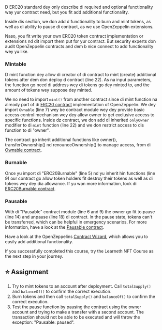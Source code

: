 D ERC20 standard dey only describe di required and optional functionality way yur contract need, but you fit add additional functionality.

Inside dis section, we don add d functionality to burn and mint tokens, as well as di ability to pause di contract, as we use OpenZeppelin extensions.

Naso, you fit write your own ERC20 token contract implementation or extensions nd dit import them put for yur contract. But security experts don audit OpenZeppelin contracts and dem b nice connect to add functionality wey yu like.

### Mintable

D mint function dey allow di creator of di contract to mint (create) additional tokens after dem don deploy d contract (line 22). As na input parameters, the function go need di address wey di tokens go dey minted to, and the amount of tokens wey suppose dey minted.

We no need to import `mint()` from another contract since di mint function na already part of di <a href="https://github.com/OpenZeppelin/openzeppelin-contracts/blob/master/contracts/token/ERC20/ERC20.sol" target="_blank">ERC20 contract</a> implementation of OpenZeppelin. We dey import `Ownable` (line 7) wey be contract module wey dey provide basic access control mechanism wey dey allow owner to get exclusive access to specific functions. Inside dz contract, we don add di inherited `onlyOwner` modifier to di `mint` function (line 22) and we don restrict access to dis function to di "owner".

The contract go inherit additional functions like owner(), transferOwnership() nd renounceOwnership() to manage access, from di <a href="https://github.com/OpenZeppelin/openzeppelin-contracts/blob/master/contracts/access/Ownable.sol" target="_blank">Ownable contract</a>.

### Burnable

Once yu import di "ERC20Burnable" (line 5) nd yu inherit hin functions (line 9) our contract go allow token holders fit destroy their tokens as well as di tokens wey dey dia allowance.
If yu wan more information, look di <a href="https://github.com/OpenZeppelin/openzeppelin-contracts/blob/master/contracts/token/ERC20/extensions/ERC20Burnable.sol" target="_blank">ERC20Burnable contract</a>.

### Pausable

With di "Pausable" contract module (line 6 and 9) the owner go fit to pause (line 14) and unpause (line 18) di contract. In the pause state, tokens can't be transferred, which can be helpful in emergency scenarios.
For more information, have a look at the <a href="https://github.com/OpenZeppelin/openzeppelin-contracts/blob/master/contracts/security/Pausable.sol" target="_blank">Pausable contract</a>.

Have a look at the OpenZeppelins <a href="https://docs.openzeppelin.com/contracts/4.x/wizard" target="_blank">Contract Wizard</a>, which allows you to easily add additional functionality.

If you successfully completed this course, try the Learneth NFT Course as the next step in your journey.

## ⭐️ Assignment

1. Try to mint tokens to an account after deployment. Call `totalSupply()` and `balanceOf()` to confirm the correct execution.
2. Burn tokens and then call `totalSupply()` and `balanceOf()` to confirm the correct execution.
3. Test the pause function by pausing the contract using the owner account and trying to make a transfer with a second account. The transaction should not be able to be executed and will throw the exception: "Pausable: paused".
